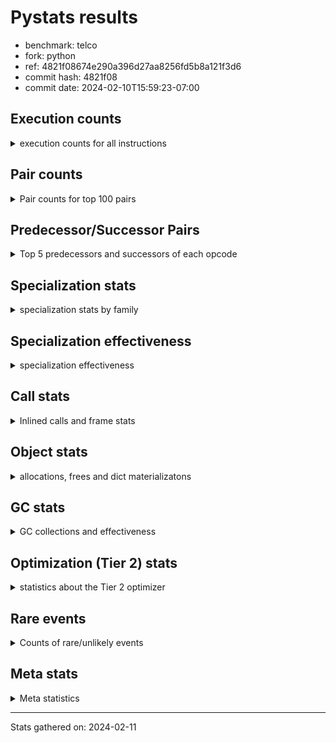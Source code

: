 
# Pystats results

- benchmark: telco
- fork: python
- ref: 4821f08674e290a396d27aa8256fd5b8a121f3d6
- commit hash: 4821f08
- commit date: 2024-02-10T15:59:23-07:00

## Execution counts

<details>
<summary> execution counts for all instructions </summary>

|Name | Count | Self | Cumulative | Miss ratio | 
|---|---:|---:|---:|---:|
| LOAD_FAST | 172,876,000 | 37.2% | 37.2% |  |
| STORE_FAST | 83,241,760 | 17.9% | 55.2% |  |
| BINARY_OP | 48,040,420 | 10.3% | 65.5% |  |
| LOAD_CONST | 32,008,400 | 6.9% | 72.4% |  |
| CALL | 16,019,040 | 3.5% | 75.9% |  |
| POP_JUMP_IF_FALSE | 12,800,000 | 2.8% | 78.6% |  |
| LOAD_ATTR_METHOD_NO_DICT | 9,608,920 | 2.1% | 80.7% |  |
| LOAD_GLOBAL_MODULE | 6,404,540 | 1.4% | 82.1% |  |
| POP_TOP | 6,404,000 | 1.4% | 83.5% |  |
| CALL_METHOD_DESCRIPTOR_FAST | 6,403,820 | 1.4% | 84.8% |  |
| LOAD_ATTR_METHOD_LAZY_DICT | 6,403,760 | 1.4% | 86.2% |  |
| FOR_ITER_RANGE | 6,402,600 | 1.4% | 87.6% |  |
| LOAD_ATTR | 6,402,300 | 1.4% | 89.0% |  |
| COMPARE_OP | 6,401,760 | 1.4% | 90.3% |  |
| LOAD_GLOBAL_BUILTIN | 6,401,480 | 1.4% | 91.7% |  |
| JUMP_BACKWARD | 6,401,280 | 1.4% | 93.1% |  |
| CALL_KW | 6,400,080 | 1.4% | 94.5% |  |
| BINARY_SUBSCR_LIST_INT | 6,399,980 | 1.4% | 95.9% |  |
| CALL_BUILTIN_FAST | 6,399,980 | 1.4% | 97.2% |  |
| TO_BOOL_INT | 6,399,980 | 1.4% | 98.6% |  |
| UNPACK_SEQUENCE_TUPLE | 6,399,980 | 1.4% | 100.0% |  |
| EXTENDED_ARG | 2,640 | 0.0% | 100.0% |  |
| CALL_BUILTIN_CLASS | 1,440 | 0.0% | 100.0% |  |
| GET_ITER | 1,360 | 0.0% | 100.0% |  |
| LOAD_GLOBAL | 920 | 0.0% | 100.0% |  |
| PUSH_NULL | 560 | 0.0% | 100.0% |  |
| LOAD_ATTR_MODULE | 300 | 0.0% | 100.0% |  |
| LOAD_DEREF | 240 | 0.0% | 100.0% |  |
| RETURN_VALUE | 160 | 0.0% | 100.0% |  |
| CALL_FUNCTION_EX | 160 | 0.0% | 100.0% |  |
| RESUME_CHECK | 120 | 0.0% | 100.0% |  |
| STORE_ATTR | 100 | 0.0% | 100.0% |  |
| BEFORE_WITH | 80 | 0.0% | 100.0% |  |
| NOP | 80 | 0.0% | 100.0% |  |
| BUILD_LIST | 80 | 0.0% | 100.0% |  |
| CALL_INTRINSIC_1 | 80 | 0.0% | 100.0% |  |
| COPY_FREE_VARS | 80 | 0.0% | 100.0% |  |
| FOR_ITER | 80 | 0.0% | 100.0% |  |
| LIST_EXTEND | 80 | 0.0% | 100.0% |  |
| LOAD_FAST_CHECK | 80 | 0.0% | 100.0% |  |
| BINARY_OP_SUBTRACT_FLOAT | 60 | 0.0% | 100.0% |  |
| CALL_BUILTIN_FAST_WITH_KEYWORDS | 60 | 0.0% | 100.0% |  |
| BINARY_SUBSCR | 40 | 0.0% | 100.0% |  |
| TO_BOOL | 40 | 0.0% | 100.0% |  |
| UNPACK_SEQUENCE | 40 | 0.0% | 100.0% |  |
| RESUME | 40 | 0.0% | 100.0% |  |


</details>

## Pair counts

<details>
<summary> Pair counts for top 100 pairs </summary>

|Pair | Count | Self | Cumulative | 
|---|---:|---:|---:|
| STORE_FAST LOAD_FAST | 76,837,200 | 16.6% | 16.6% |
| LOAD_FAST LOAD_FAST | 54,426,880 | 11.7% | 28.3% |
| LOAD_FAST BINARY_OP | 41,626,920 | 9.0% | 37.2% |
| BINARY_OP STORE_FAST | 41,626,880 | 9.0% | 46.2% |
| LOAD_FAST LOAD_CONST | 19,200,080 | 4.1% | 50.3% |
| CALL STORE_FAST | 16,013,340 | 3.4% | 53.8% |
| LOAD_FAST CALL | 16,009,040 | 3.4% | 57.2% |
| LOAD_ATTR_METHOD_NO_DICT LOAD_FAST | 9,608,920 | 2.1% | 59.3% |
| LOAD_FAST LOAD_ATTR_METHOD_NO_DICT | 9,608,880 | 2.1% | 61.4% |
| LOAD_GLOBAL_MODULE LOAD_CONST | 6,404,060 | 1.4% | 62.8% |
| LOAD_FAST LOAD_ATTR_METHOD_LAZY_DICT | 6,403,680 | 1.4% | 64.1% |
| LOAD_ATTR_METHOD_LAZY_DICT LOAD_CONST | 6,402,500 | 1.4% | 65.5% |
| LOAD_CONST CALL_METHOD_DESCRIPTOR_FAST | 6,402,440 | 1.4% | 66.9% |
| STORE_FAST LOAD_GLOBAL_BUILTIN | 6,401,280 | 1.4% | 68.3% |
| FOR_ITER_RANGE STORE_FAST | 6,401,240 | 1.4% | 69.7% |
| LOAD_FAST LOAD_ATTR | 6,400,320 | 1.4% | 71.0% |
| LOAD_GLOBAL_BUILTIN LOAD_FAST | 6,400,100 | 1.4% | 72.4% |
| LOAD_CONST CALL_KW | 6,400,080 | 1.4% | 73.8% |
| LOAD_ATTR LOAD_FAST | 6,400,040 | 1.4% | 75.2% |
| CALL_METHOD_DESCRIPTOR_FAST STORE_FAST | 6,400,040 | 1.4% | 76.6% |
| POP_TOP JUMP_BACKWARD | 6,400,000 | 1.4% | 77.9% |
| BINARY_OP LOAD_FAST | 6,400,000 | 1.4% | 79.3% |
| CALL_KW POP_TOP | 6,400,000 | 1.4% | 80.7% |
| COMPARE_OP POP_JUMP_IF_FALSE | 6,400,000 | 1.4% | 82.1% |
| LOAD_CONST BINARY_OP | 6,400,000 | 1.4% | 83.4% |
| LOAD_CONST COMPARE_OP | 6,400,000 | 1.4% | 84.8% |
| LOAD_CONST LOAD_FAST | 6,400,000 | 1.4% | 86.2% |
| POP_JUMP_IF_FALSE LOAD_FAST | 6,400,000 | 1.4% | 87.6% |
| JUMP_BACKWARD FOR_ITER_RANGE | 6,399,980 | 1.4% | 89.0% |
| BINARY_SUBSCR_LIST_INT STORE_FAST | 6,399,980 | 1.4% | 90.3% |
| TO_BOOL_INT POP_JUMP_IF_FALSE | 6,399,980 | 1.4% | 91.7% |
| UNPACK_SEQUENCE_TUPLE STORE_FAST | 6,399,980 | 1.4% | 93.1% |
| LOAD_FAST BINARY_SUBSCR_LIST_INT | 6,399,960 | 1.4% | 94.5% |
| LOAD_FAST CALL_BUILTIN_FAST | 6,399,960 | 1.4% | 95.9% |
| LOAD_FAST TO_BOOL_INT | 6,399,960 | 1.4% | 97.2% |
| POP_JUMP_IF_FALSE LOAD_GLOBAL_MODULE | 6,399,960 | 1.4% | 98.6% |
| CALL_BUILTIN_FAST UNPACK_SEQUENCE_TUPLE | 6,399,960 | 1.4% | 100.0% |
| BINARY_OP BINARY_OP | 13,500 | 0.0% | 100.0% |
| CALL CALL | 5,020 | 0.0% | 100.0% |
| LOAD_CONST CALL | 4,400 | 0.0% | 100.0% |
| CALL_METHOD_DESCRIPTOR_FAST POP_TOP | 3,780 | 0.0% | 100.0% |
| STORE_FAST LOAD_GLOBAL_MODULE | 2,720 | 0.0% | 100.0% |
| LOAD_ATTR LOAD_ATTR | 1,780 | 0.0% | 100.0% |
| COMPARE_OP COMPARE_OP | 1,760 | 0.0% | 100.0% |
| EXTENDED_ARG FOR_ITER_RANGE | 1,320 | 0.0% | 100.0% |
| CALL_BUILTIN_CLASS GET_ITER | 1,320 | 0.0% | 100.0% |
| POP_TOP EXTENDED_ARG | 1,280 | 0.0% | 100.0% |
| POP_TOP LOAD_FAST | 1,280 | 0.0% | 100.0% |
| POP_TOP LOAD_GLOBAL_MODULE | 1,280 | 0.0% | 100.0% |
| EXTENDED_ARG JUMP_BACKWARD | 1,280 | 0.0% | 100.0% |
| JUMP_BACKWARD EXTENDED_ARG | 1,280 | 0.0% | 100.0% |
| LOAD_CONST CALL_BUILTIN_CLASS | 1,280 | 0.0% | 100.0% |
| FOR_ITER_RANGE LOAD_FAST | 1,280 | 0.0% | 100.0% |
| GET_ITER FOR_ITER_RANGE | 1,260 | 0.0% | 100.0% |
| LOAD_GLOBAL_BUILTIN LOAD_CONST | 1,260 | 0.0% | 100.0% |
| LOAD_ATTR_METHOD_LAZY_DICT CALL_METHOD_DESCRIPTOR_FAST | 1,240 | 0.0% | 100.0% |
| STORE_FAST LOAD_GLOBAL | 480 | 0.0% | 100.0% |
| LOAD_GLOBAL LOAD_GLOBAL_MODULE | 340 | 0.0% | 100.0% |
| PUSH_NULL CALL | 320 | 0.0% | 100.0% |
| LOAD_ATTR_MODULE PUSH_NULL | 300 | 0.0% | 100.0% |
| CALL POP_TOP | 220 | 0.0% | 100.0% |
| LOAD_GLOBAL LOAD_CONST | 200 | 0.0% | 100.0% |
| LOAD_GLOBAL_MODULE LOAD_ATTR_MODULE | 200 | 0.0% | 100.0% |
| PUSH_NULL LOAD_FAST | 160 | 0.0% | 100.0% |
| LOAD_CONST LOAD_CONST | 160 | 0.0% | 100.0% |
| LOAD_DEREF PUSH_NULL | 160 | 0.0% | 100.0% |
| LOAD_GLOBAL LOAD_GLOBAL_BUILTIN | 120 | 0.0% | 100.0% |
| CALL CALL_METHOD_DESCRIPTOR_FAST | 100 | 0.0% | 100.0% |
| LOAD_ATTR PUSH_NULL | 100 | 0.0% | 100.0% |
| LOAD_ATTR LOAD_ATTR_MODULE | 100 | 0.0% | 100.0% |
| LOAD_GLOBAL LOAD_ATTR | 100 | 0.0% | 100.0% |
| LOAD_GLOBAL_MODULE LOAD_ATTR | 100 | 0.0% | 100.0% |
| BEFORE_WITH STORE_FAST | 80 | 0.0% | 100.0% |
| GET_ITER EXTENDED_ARG | 80 | 0.0% | 100.0% |
| NOP LOAD_DEREF | 80 | 0.0% | 100.0% |
| POP_TOP NOP | 80 | 0.0% | 100.0% |
| POP_TOP LOAD_GLOBAL | 80 | 0.0% | 100.0% |
| PUSH_NULL LOAD_FAST_CHECK | 80 | 0.0% | 100.0% |
| RETURN_VALUE RETURN_VALUE | 80 | 0.0% | 100.0% |
| BUILD_LIST LOAD_DEREF | 80 | 0.0% | 100.0% |
| CALL LOAD_FAST | 80 | 0.0% | 100.0% |
| CALL STORE_ATTR | 80 | 0.0% | 100.0% |
| CALL CALL_BUILTIN_CLASS | 80 | 0.0% | 100.0% |
| CALL_FUNCTION_EX COPY_FREE_VARS | 80 | 0.0% | 100.0% |
| CALL_INTRINSIC_1 CALL_FUNCTION_EX | 80 | 0.0% | 100.0% |
| CALL_KW STORE_FAST | 80 | 0.0% | 100.0% |
| LIST_EXTEND CALL_INTRINSIC_1 | 80 | 0.0% | 100.0% |
| LOAD_ATTR LOAD_ATTR_METHOD_LAZY_DICT | 80 | 0.0% | 100.0% |
| LOAD_DEREF LIST_EXTEND | 80 | 0.0% | 100.0% |
| LOAD_FAST BUILD_LIST | 80 | 0.0% | 100.0% |
| LOAD_FAST CALL_FUNCTION_EX | 80 | 0.0% | 100.0% |
| LOAD_FAST_CHECK CALL | 80 | 0.0% | 100.0% |
| LOAD_GLOBAL LOAD_GLOBAL | 80 | 0.0% | 100.0% |
| STORE_FAST LOAD_CONST | 80 | 0.0% | 100.0% |
| LOAD_GLOBAL_MODULE LOAD_GLOBAL_MODULE | 80 | 0.0% | 100.0% |
| CALL_FUNCTION_EX RESUME_CHECK | 60 | 0.0% | 100.0% |
| COPY_FREE_VARS RESUME_CHECK | 60 | 0.0% | 100.0% |
| LOAD_ATTR CALL | 60 | 0.0% | 100.0% |
| LOAD_ATTR LOAD_CONST | 60 | 0.0% | 100.0% |
| LOAD_GLOBAL LOAD_FAST | 60 | 0.0% | 100.0% |


</details>

## Predecessor/Successor Pairs

<details>
<summary> Top 5 predecessors and successors of each opcode </summary>

### BEFORE_WITH

<details>
<summary> Successors and predecessors for BEFORE_WITH </summary>

|Predecessors | Count | Percentage | 
|---|---:|---:|
| CALL_BUILTIN_FAST_WITH_KEYWORDS | 60 | 75.0% |
| CALL | 20 | 25.0% |

|Successors | Count | Percentage | 
|---|---:|---:|
| STORE_FAST | 80 | 100.0% |


</details>

### BINARY_SUBSCR

<details>
<summary> Successors and predecessors for BINARY_SUBSCR </summary>

|Predecessors | Count | Percentage | 
|---|---:|---:|
| LOAD_FAST | 40 | 100.0% |

|Successors | Count | Percentage | 
|---|---:|---:|
| STORE_FAST | 20 | 50.0% |
| BINARY_SUBSCR_LIST_INT | 20 | 50.0% |


</details>

### GET_ITER

<details>
<summary> Successors and predecessors for GET_ITER </summary>

|Predecessors | Count | Percentage | 
|---|---:|---:|
| CALL_BUILTIN_CLASS | 1,320 | 97.1% |
| CALL | 40 | 2.9% |

|Successors | Count | Percentage | 
|---|---:|---:|
| FOR_ITER_RANGE | 1,260 | 92.6% |
| EXTENDED_ARG | 80 | 5.9% |
| FOR_ITER | 20 | 1.5% |


</details>

### NOP

<details>
<summary> Successors and predecessors for NOP </summary>

|Predecessors | Count | Percentage | 
|---|---:|---:|
| POP_TOP | 80 | 100.0% |

|Successors | Count | Percentage | 
|---|---:|---:|
| LOAD_DEREF | 80 | 100.0% |


</details>

### POP_TOP

<details>
<summary> Successors and predecessors for POP_TOP </summary>

|Predecessors | Count | Percentage | 
|---|---:|---:|
| CALL_KW | 6,400,000 | 99.9% |
| CALL_METHOD_DESCRIPTOR_FAST | 3,780 | 0.1% |
| CALL | 220 | 0.0% |

|Successors | Count | Percentage | 
|---|---:|---:|
| JUMP_BACKWARD | 6,400,000 | 99.9% |
| EXTENDED_ARG | 1,280 | 0.0% |
| LOAD_FAST | 1,280 | 0.0% |
| LOAD_GLOBAL_MODULE | 1,280 | 0.0% |
| NOP | 80 | 0.0% |


</details>

### PUSH_NULL

<details>
<summary> Successors and predecessors for PUSH_NULL </summary>

|Predecessors | Count | Percentage | 
|---|---:|---:|
| LOAD_ATTR_MODULE | 300 | 53.6% |
| LOAD_DEREF | 160 | 28.6% |
| LOAD_ATTR | 100 | 17.9% |

|Successors | Count | Percentage | 
|---|---:|---:|
| CALL | 320 | 57.1% |
| LOAD_FAST | 160 | 28.6% |
| LOAD_FAST_CHECK | 80 | 14.3% |


</details>

### RETURN_VALUE

<details>
<summary> Successors and predecessors for RETURN_VALUE </summary>

|Predecessors | Count | Percentage | 
|---|---:|---:|
| RETURN_VALUE | 80 | 50.0% |
| BINARY_OP_SUBTRACT_FLOAT | 60 | 37.5% |
| BINARY_OP | 20 | 12.5% |

|Successors | Count | Percentage | 
|---|---:|---:|
| RETURN_VALUE | 80 | 50.0% |
| LOAD_GLOBAL | 40 | 25.0% |
| LOAD_GLOBAL_MODULE | 40 | 25.0% |


</details>

### TO_BOOL

<details>
<summary> Successors and predecessors for TO_BOOL </summary>

|Predecessors | Count | Percentage | 
|---|---:|---:|
| LOAD_FAST | 40 | 100.0% |

|Successors | Count | Percentage | 
|---|---:|---:|
| POP_JUMP_IF_FALSE | 20 | 50.0% |
| TO_BOOL_INT | 20 | 50.0% |


</details>

### BINARY_OP

<details>
<summary> Successors and predecessors for BINARY_OP </summary>

|Predecessors | Count | Percentage | 
|---|---:|---:|
| LOAD_FAST | 41,626,920 | 86.6% |
| LOAD_CONST | 6,400,000 | 13.3% |
| BINARY_OP | 13,500 | 0.0% |

|Successors | Count | Percentage | 
|---|---:|---:|
| STORE_FAST | 41,626,880 | 86.6% |
| LOAD_FAST | 6,400,000 | 13.3% |
| BINARY_OP | 13,500 | 0.0% |
| RETURN_VALUE | 20 | 0.0% |
| BINARY_OP_SUBTRACT_FLOAT | 20 | 0.0% |


</details>

### BUILD_LIST

<details>
<summary> Successors and predecessors for BUILD_LIST </summary>

|Predecessors | Count | Percentage | 
|---|---:|---:|
| LOAD_FAST | 80 | 100.0% |

|Successors | Count | Percentage | 
|---|---:|---:|
| LOAD_DEREF | 80 | 100.0% |


</details>

### CALL

<details>
<summary> Successors and predecessors for CALL </summary>

|Predecessors | Count | Percentage | 
|---|---:|---:|
| LOAD_FAST | 16,009,040 | 99.9% |
| CALL | 5,020 | 0.0% |
| LOAD_CONST | 4,400 | 0.0% |
| PUSH_NULL | 320 | 0.0% |
| LOAD_FAST_CHECK | 80 | 0.0% |

|Successors | Count | Percentage | 
|---|---:|---:|
| STORE_FAST | 16,013,340 | 100.0% |
| CALL | 5,020 | 0.0% |
| POP_TOP | 220 | 0.0% |
| CALL_METHOD_DESCRIPTOR_FAST | 100 | 0.0% |
| LOAD_FAST | 80 | 0.0% |


</details>

### CALL_FUNCTION_EX

<details>
<summary> Successors and predecessors for CALL_FUNCTION_EX </summary>

|Predecessors | Count | Percentage | 
|---|---:|---:|
| CALL_INTRINSIC_1 | 80 | 50.0% |
| LOAD_FAST | 80 | 50.0% |

|Successors | Count | Percentage | 
|---|---:|---:|
| COPY_FREE_VARS | 80 | 50.0% |
| RESUME_CHECK | 60 | 37.5% |
| RESUME | 20 | 12.5% |


</details>

### CALL_INTRINSIC_1

<details>
<summary> Successors and predecessors for CALL_INTRINSIC_1 </summary>

|Predecessors | Count | Percentage | 
|---|---:|---:|
| LIST_EXTEND | 80 | 100.0% |

|Successors | Count | Percentage | 
|---|---:|---:|
| CALL_FUNCTION_EX | 80 | 100.0% |


</details>

### CALL_KW

<details>
<summary> Successors and predecessors for CALL_KW </summary>

|Predecessors | Count | Percentage | 
|---|---:|---:|
| LOAD_CONST | 6,400,080 | 100.0% |

|Successors | Count | Percentage | 
|---|---:|---:|
| POP_TOP | 6,400,000 | 100.0% |
| STORE_FAST | 80 | 0.0% |


</details>

### COMPARE_OP

<details>
<summary> Successors and predecessors for COMPARE_OP </summary>

|Predecessors | Count | Percentage | 
|---|---:|---:|
| LOAD_CONST | 6,400,000 | 100.0% |
| COMPARE_OP | 1,760 | 0.0% |

|Successors | Count | Percentage | 
|---|---:|---:|
| POP_JUMP_IF_FALSE | 6,400,000 | 100.0% |
| COMPARE_OP | 1,760 | 0.0% |


</details>

### COPY_FREE_VARS

<details>
<summary> Successors and predecessors for COPY_FREE_VARS </summary>

|Predecessors | Count | Percentage | 
|---|---:|---:|
| CALL_FUNCTION_EX | 80 | 100.0% |

|Successors | Count | Percentage | 
|---|---:|---:|
| RESUME_CHECK | 60 | 75.0% |
| RESUME | 20 | 25.0% |


</details>

### EXTENDED_ARG

<details>
<summary> Successors and predecessors for EXTENDED_ARG </summary>

|Predecessors | Count | Percentage | 
|---|---:|---:|
| POP_TOP | 1,280 | 48.5% |
| JUMP_BACKWARD | 1,280 | 48.5% |
| GET_ITER | 80 | 3.0% |

|Successors | Count | Percentage | 
|---|---:|---:|
| FOR_ITER_RANGE | 1,320 | 50.0% |
| JUMP_BACKWARD | 1,280 | 48.5% |
| FOR_ITER | 40 | 1.5% |


</details>

### FOR_ITER

<details>
<summary> Successors and predecessors for FOR_ITER </summary>

|Predecessors | Count | Percentage | 
|---|---:|---:|
| EXTENDED_ARG | 40 | 50.0% |
| GET_ITER | 20 | 25.0% |
| JUMP_BACKWARD | 20 | 25.0% |

|Successors | Count | Percentage | 
|---|---:|---:|
| STORE_FAST | 40 | 50.0% |
| FOR_ITER_RANGE | 40 | 50.0% |


</details>

### JUMP_BACKWARD

<details>
<summary> Successors and predecessors for JUMP_BACKWARD </summary>

|Predecessors | Count | Percentage | 
|---|---:|---:|
| POP_TOP | 6,400,000 | 100.0% |
| EXTENDED_ARG | 1,280 | 0.0% |

|Successors | Count | Percentage | 
|---|---:|---:|
| FOR_ITER_RANGE | 6,399,980 | 100.0% |
| EXTENDED_ARG | 1,280 | 0.0% |
| FOR_ITER | 20 | 0.0% |


</details>

### LIST_EXTEND

<details>
<summary> Successors and predecessors for LIST_EXTEND </summary>

|Predecessors | Count | Percentage | 
|---|---:|---:|
| LOAD_DEREF | 80 | 100.0% |

|Successors | Count | Percentage | 
|---|---:|---:|
| CALL_INTRINSIC_1 | 80 | 100.0% |


</details>

### LOAD_ATTR

<details>
<summary> Successors and predecessors for LOAD_ATTR </summary>

|Predecessors | Count | Percentage | 
|---|---:|---:|
| LOAD_FAST | 6,400,320 | 100.0% |
| LOAD_ATTR | 1,780 | 0.0% |
| LOAD_GLOBAL | 100 | 0.0% |
| LOAD_GLOBAL_MODULE | 100 | 0.0% |

|Successors | Count | Percentage | 
|---|---:|---:|
| LOAD_FAST | 6,400,040 | 100.0% |
| LOAD_ATTR | 1,780 | 0.0% |
| PUSH_NULL | 100 | 0.0% |
| LOAD_ATTR_MODULE | 100 | 0.0% |
| LOAD_ATTR_METHOD_LAZY_DICT | 80 | 0.0% |


</details>

### LOAD_CONST

<details>
<summary> Successors and predecessors for LOAD_CONST </summary>

|Predecessors | Count | Percentage | 
|---|---:|---:|
| LOAD_FAST | 19,200,080 | 60.0% |
| LOAD_GLOBAL_MODULE | 6,404,060 | 20.0% |
| LOAD_ATTR_METHOD_LAZY_DICT | 6,402,500 | 20.0% |
| LOAD_GLOBAL_BUILTIN | 1,260 | 0.0% |
| LOAD_GLOBAL | 200 | 0.0% |

|Successors | Count | Percentage | 
|---|---:|---:|
| CALL_METHOD_DESCRIPTOR_FAST | 6,402,440 | 20.0% |
| CALL_KW | 6,400,080 | 20.0% |
| BINARY_OP | 6,400,000 | 20.0% |
| COMPARE_OP | 6,400,000 | 20.0% |
| LOAD_FAST | 6,400,000 | 20.0% |


</details>

### LOAD_DEREF

<details>
<summary> Successors and predecessors for LOAD_DEREF </summary>

|Predecessors | Count | Percentage | 
|---|---:|---:|
| NOP | 80 | 33.3% |
| BUILD_LIST | 80 | 33.3% |
| RESUME_CHECK | 60 | 25.0% |
| RESUME | 20 | 8.3% |

|Successors | Count | Percentage | 
|---|---:|---:|
| PUSH_NULL | 160 | 66.7% |
| LIST_EXTEND | 80 | 33.3% |


</details>

### LOAD_FAST

<details>
<summary> Successors and predecessors for LOAD_FAST </summary>

|Predecessors | Count | Percentage | 
|---|---:|---:|
| STORE_FAST | 76,837,200 | 44.4% |
| LOAD_FAST | 54,426,880 | 31.5% |
| LOAD_ATTR_METHOD_NO_DICT | 9,608,920 | 5.6% |
| LOAD_GLOBAL_BUILTIN | 6,400,100 | 3.7% |
| LOAD_ATTR | 6,400,040 | 3.7% |

|Successors | Count | Percentage | 
|---|---:|---:|
| LOAD_FAST | 54,426,880 | 31.5% |
| BINARY_OP | 41,626,920 | 24.1% |
| LOAD_CONST | 19,200,080 | 11.1% |
| CALL | 16,009,040 | 9.3% |
| LOAD_ATTR_METHOD_NO_DICT | 9,608,880 | 5.6% |


</details>

### LOAD_FAST_CHECK

<details>
<summary> Successors and predecessors for LOAD_FAST_CHECK </summary>

|Predecessors | Count | Percentage | 
|---|---:|---:|
| PUSH_NULL | 80 | 100.0% |

|Successors | Count | Percentage | 
|---|---:|---:|
| CALL | 80 | 100.0% |


</details>

### LOAD_GLOBAL

<details>
<summary> Successors and predecessors for LOAD_GLOBAL </summary>

|Predecessors | Count | Percentage | 
|---|---:|---:|
| STORE_FAST | 480 | 52.2% |
| POP_TOP | 80 | 8.7% |
| LOAD_GLOBAL | 80 | 8.7% |
| RETURN_VALUE | 40 | 4.3% |
| POP_JUMP_IF_FALSE | 40 | 4.3% |

|Successors | Count | Percentage | 
|---|---:|---:|
| LOAD_GLOBAL_MODULE | 340 | 37.0% |
| LOAD_CONST | 200 | 21.7% |
| LOAD_GLOBAL_BUILTIN | 120 | 13.0% |
| LOAD_ATTR | 100 | 10.9% |
| LOAD_GLOBAL | 80 | 8.7% |


</details>

### POP_JUMP_IF_FALSE

<details>
<summary> Successors and predecessors for POP_JUMP_IF_FALSE </summary>

|Predecessors | Count | Percentage | 
|---|---:|---:|
| COMPARE_OP | 6,400,000 | 50.0% |
| TO_BOOL_INT | 6,399,980 | 50.0% |
| TO_BOOL | 20 | 0.0% |

|Successors | Count | Percentage | 
|---|---:|---:|
| LOAD_FAST | 6,400,000 | 50.0% |
| LOAD_GLOBAL_MODULE | 6,399,960 | 50.0% |
| LOAD_GLOBAL | 40 | 0.0% |


</details>

### STORE_ATTR

<details>
<summary> Successors and predecessors for STORE_ATTR </summary>

|Predecessors | Count | Percentage | 
|---|---:|---:|
| CALL | 80 | 80.0% |
| STORE_ATTR | 20 | 20.0% |

|Successors | Count | Percentage | 
|---|---:|---:|
| LOAD_GLOBAL | 40 | 40.0% |
| LOAD_GLOBAL_BUILTIN | 40 | 40.0% |
| STORE_ATTR | 20 | 20.0% |


</details>

### STORE_FAST

<details>
<summary> Successors and predecessors for STORE_FAST </summary>

|Predecessors | Count | Percentage | 
|---|---:|---:|
| BINARY_OP | 41,626,880 | 50.0% |
| CALL | 16,013,340 | 19.2% |
| FOR_ITER_RANGE | 6,401,240 | 7.7% |
| CALL_METHOD_DESCRIPTOR_FAST | 6,400,040 | 7.7% |
| BINARY_SUBSCR_LIST_INT | 6,399,980 | 7.7% |

|Successors | Count | Percentage | 
|---|---:|---:|
| LOAD_FAST | 76,837,200 | 92.3% |
| LOAD_GLOBAL_BUILTIN | 6,401,280 | 7.7% |
| LOAD_GLOBAL_MODULE | 2,720 | 0.0% |
| LOAD_GLOBAL | 480 | 0.0% |
| LOAD_CONST | 80 | 0.0% |


</details>

### UNPACK_SEQUENCE

<details>
<summary> Successors and predecessors for UNPACK_SEQUENCE </summary>

|Predecessors | Count | Percentage | 
|---|---:|---:|
| CALL | 20 | 50.0% |
| CALL_BUILTIN_FAST | 20 | 50.0% |

|Successors | Count | Percentage | 
|---|---:|---:|
| STORE_FAST | 20 | 50.0% |
| UNPACK_SEQUENCE_TUPLE | 20 | 50.0% |


</details>

### RESUME

<details>
<summary> Successors and predecessors for RESUME </summary>

|Predecessors | Count | Percentage | 
|---|---:|---:|
| CALL_FUNCTION_EX | 20 | 50.0% |
| COPY_FREE_VARS | 20 | 50.0% |

|Successors | Count | Percentage | 
|---|---:|---:|
| LOAD_DEREF | 20 | 50.0% |
| LOAD_GLOBAL | 20 | 50.0% |


</details>

### BINARY_OP_SUBTRACT_FLOAT

<details>
<summary> Successors and predecessors for BINARY_OP_SUBTRACT_FLOAT </summary>

|Predecessors | Count | Percentage | 
|---|---:|---:|
| LOAD_FAST | 40 | 66.7% |
| BINARY_OP | 20 | 33.3% |

|Successors | Count | Percentage | 
|---|---:|---:|
| RETURN_VALUE | 60 | 100.0% |


</details>

### BINARY_SUBSCR_LIST_INT

<details>
<summary> Successors and predecessors for BINARY_SUBSCR_LIST_INT </summary>

|Predecessors | Count | Percentage | 
|---|---:|---:|
| LOAD_FAST | 6,399,960 | 100.0% |
| BINARY_SUBSCR | 20 | 0.0% |

|Successors | Count | Percentage | 
|---|---:|---:|
| STORE_FAST | 6,399,980 | 100.0% |


</details>

### CALL_BUILTIN_CLASS

<details>
<summary> Successors and predecessors for CALL_BUILTIN_CLASS </summary>

|Predecessors | Count | Percentage | 
|---|---:|---:|
| LOAD_CONST | 1,280 | 88.9% |
| CALL | 80 | 5.6% |
| LOAD_FAST | 40 | 2.8% |
| CALL_BUILTIN_CLASS | 40 | 2.8% |

|Successors | Count | Percentage | 
|---|---:|---:|
| GET_ITER | 1,320 | 91.7% |
| STORE_FAST | 60 | 4.2% |
| CALL_BUILTIN_CLASS | 40 | 2.8% |
| CALL | 20 | 1.4% |


</details>

### CALL_BUILTIN_FAST

<details>
<summary> Successors and predecessors for CALL_BUILTIN_FAST </summary>

|Predecessors | Count | Percentage | 
|---|---:|---:|
| LOAD_FAST | 6,399,960 | 100.0% |
| CALL | 20 | 0.0% |

|Successors | Count | Percentage | 
|---|---:|---:|
| UNPACK_SEQUENCE_TUPLE | 6,399,960 | 100.0% |
| UNPACK_SEQUENCE | 20 | 0.0% |


</details>

### CALL_BUILTIN_FAST_WITH_KEYWORDS

<details>
<summary> Successors and predecessors for CALL_BUILTIN_FAST_WITH_KEYWORDS </summary>

|Predecessors | Count | Percentage | 
|---|---:|---:|
| LOAD_CONST | 40 | 66.7% |
| CALL | 20 | 33.3% |

|Successors | Count | Percentage | 
|---|---:|---:|
| BEFORE_WITH | 60 | 100.0% |


</details>

### CALL_METHOD_DESCRIPTOR_FAST

<details>
<summary> Successors and predecessors for CALL_METHOD_DESCRIPTOR_FAST </summary>

|Predecessors | Count | Percentage | 
|---|---:|---:|
| LOAD_CONST | 6,402,440 | 100.0% |
| LOAD_ATTR_METHOD_LAZY_DICT | 1,240 | 0.0% |
| CALL | 100 | 0.0% |
| LOAD_ATTR | 40 | 0.0% |

|Successors | Count | Percentage | 
|---|---:|---:|
| STORE_FAST | 6,400,040 | 99.9% |
| POP_TOP | 3,780 | 0.1% |


</details>

### FOR_ITER_RANGE

<details>
<summary> Successors and predecessors for FOR_ITER_RANGE </summary>

|Predecessors | Count | Percentage | 
|---|---:|---:|
| JUMP_BACKWARD | 6,399,980 | 100.0% |
| EXTENDED_ARG | 1,320 | 0.0% |
| GET_ITER | 1,260 | 0.0% |
| FOR_ITER | 40 | 0.0% |

|Successors | Count | Percentage | 
|---|---:|---:|
| STORE_FAST | 6,401,240 | 100.0% |
| LOAD_FAST | 1,280 | 0.0% |
| LOAD_GLOBAL | 40 | 0.0% |
| LOAD_GLOBAL_MODULE | 40 | 0.0% |


</details>

### LOAD_ATTR_METHOD_LAZY_DICT

<details>
<summary> Successors and predecessors for LOAD_ATTR_METHOD_LAZY_DICT </summary>

|Predecessors | Count | Percentage | 
|---|---:|---:|
| LOAD_FAST | 6,403,680 | 100.0% |
| LOAD_ATTR | 80 | 0.0% |

|Successors | Count | Percentage | 
|---|---:|---:|
| LOAD_CONST | 6,402,500 | 100.0% |
| CALL_METHOD_DESCRIPTOR_FAST | 1,240 | 0.0% |
| CALL | 20 | 0.0% |


</details>

### LOAD_ATTR_METHOD_NO_DICT

<details>
<summary> Successors and predecessors for LOAD_ATTR_METHOD_NO_DICT </summary>

|Predecessors | Count | Percentage | 
|---|---:|---:|
| LOAD_FAST | 9,608,880 | 100.0% |
| LOAD_ATTR | 40 | 0.0% |

|Successors | Count | Percentage | 
|---|---:|---:|
| LOAD_FAST | 9,608,920 | 100.0% |


</details>

### LOAD_ATTR_MODULE

<details>
<summary> Successors and predecessors for LOAD_ATTR_MODULE </summary>

|Predecessors | Count | Percentage | 
|---|---:|---:|
| LOAD_GLOBAL_MODULE | 200 | 66.7% |
| LOAD_ATTR | 100 | 33.3% |

|Successors | Count | Percentage | 
|---|---:|---:|
| PUSH_NULL | 300 | 100.0% |


</details>

### LOAD_GLOBAL_BUILTIN

<details>
<summary> Successors and predecessors for LOAD_GLOBAL_BUILTIN </summary>

|Predecessors | Count | Percentage | 
|---|---:|---:|
| STORE_FAST | 6,401,280 | 100.0% |
| LOAD_GLOBAL | 120 | 0.0% |
| STORE_ATTR | 40 | 0.0% |
| LOAD_GLOBAL_BUILTIN | 40 | 0.0% |

|Successors | Count | Percentage | 
|---|---:|---:|
| LOAD_FAST | 6,400,100 | 100.0% |
| LOAD_CONST | 1,260 | 0.0% |
| LOAD_GLOBAL | 40 | 0.0% |
| LOAD_GLOBAL_BUILTIN | 40 | 0.0% |
| LOAD_GLOBAL_MODULE | 40 | 0.0% |


</details>

### LOAD_GLOBAL_MODULE

<details>
<summary> Successors and predecessors for LOAD_GLOBAL_MODULE </summary>

|Predecessors | Count | Percentage | 
|---|---:|---:|
| POP_JUMP_IF_FALSE | 6,399,960 | 99.9% |
| STORE_FAST | 2,720 | 0.0% |
| POP_TOP | 1,280 | 0.0% |
| LOAD_GLOBAL | 340 | 0.0% |
| LOAD_GLOBAL_MODULE | 80 | 0.0% |

|Successors | Count | Percentage | 
|---|---:|---:|
| LOAD_CONST | 6,404,060 | 100.0% |
| LOAD_ATTR_MODULE | 200 | 0.0% |
| LOAD_ATTR | 100 | 0.0% |
| LOAD_GLOBAL_MODULE | 80 | 0.0% |
| CALL | 60 | 0.0% |


</details>

### RESUME_CHECK

<details>
<summary> Successors and predecessors for RESUME_CHECK </summary>

|Predecessors | Count | Percentage | 
|---|---:|---:|
| CALL_FUNCTION_EX | 60 | 50.0% |
| COPY_FREE_VARS | 60 | 50.0% |

|Successors | Count | Percentage | 
|---|---:|---:|
| LOAD_DEREF | 60 | 50.0% |
| LOAD_GLOBAL_MODULE | 40 | 33.3% |
| LOAD_GLOBAL | 20 | 16.7% |


</details>

### TO_BOOL_INT

<details>
<summary> Successors and predecessors for TO_BOOL_INT </summary>

|Predecessors | Count | Percentage | 
|---|---:|---:|
| LOAD_FAST | 6,399,960 | 100.0% |
| TO_BOOL | 20 | 0.0% |

|Successors | Count | Percentage | 
|---|---:|---:|
| POP_JUMP_IF_FALSE | 6,399,980 | 100.0% |


</details>

### UNPACK_SEQUENCE_TUPLE

<details>
<summary> Successors and predecessors for UNPACK_SEQUENCE_TUPLE </summary>

|Predecessors | Count | Percentage | 
|---|---:|---:|
| CALL_BUILTIN_FAST | 6,399,960 | 100.0% |
| UNPACK_SEQUENCE | 20 | 0.0% |

|Successors | Count | Percentage | 
|---|---:|---:|
| STORE_FAST | 6,399,980 | 100.0% |


</details>


</details>

## Specialization stats

<details>
<summary> specialization stats by family </summary>

### BINARY_OP

<details>
<summary> specialization stats for BINARY_OP family </summary>

|Kind | Count | Ratio | 
|---|---:|---:|
|     deferred | 48,026,900 | 100.0% |
|          hit | 60 | 0.0% |

| | Count | Ratio | 
|---|---:|---:|
| Success | 20 | 0.1% |
| Failure | 13,500 | 99.9% |

|Failure kind | Count | Ratio | 
|---|---:|---:|
| add other | 7,240 | 53.6% |
| multiply other | 2,740 | 20.3% |
| and int | 1,760 | 13.0% |
| multiply different types | 1,760 | 13.0% |


</details>

### BINARY_SUBSCR

<details>
<summary> specialization stats for BINARY_SUBSCR family </summary>

|Kind | Count | Ratio | 
|---|---:|---:|
|     deferred | 20 | 0.0% |
|          hit | 6,399,980 | 100.0% |

| | Count | Ratio | 
|---|---:|---:|
| Success | 20 | 100.0% |
| Failure | 0 | 0.0% |


</details>

### CALL

<details>
<summary> specialization stats for CALL family </summary>

|Kind | Count | Ratio | 
|---|---:|---:|
|     deferred | 16,013,820 | 55.6% |
|          hit | 12,805,300 | 44.4% |

| | Count | Ratio | 
|---|---:|---:|
| Success | 220 | 4.2% |
| Failure | 5,000 | 95.8% |

|Failure kind | Count | Ratio | 
|---|---:|---:|
| meth descr varargs keywords | 2,740 | 54.8% |
| cfunc varargs | 1,780 | 35.6% |
| class no vectorcall | 400 | 8.0% |
| cfunc noargs | 80 | 1.6% |


</details>

### COMPARE_OP

<details>
<summary> specialization stats for COMPARE_OP family </summary>

|Kind | Count | Ratio | 
|---|---:|---:|
|     deferred | 6,400,000 | 100.0% |

| | Count | Ratio | 
|---|---:|---:|
| Success | 0 | 0.0% |
| Failure | 1,760 | 100.0% |

|Failure kind | Count | Ratio | 
|---|---:|---:|
| different types | 1,760 | 100.0% |


</details>

### FOR_ITER

<details>
<summary> specialization stats for FOR_ITER family </summary>

|Kind | Count | Ratio | 
|---|---:|---:|
|     deferred | 40 | 0.0% |
|          hit | 6,402,600 | 100.0% |

| | Count | Ratio | 
|---|---:|---:|
| Success | 40 | 100.0% |
| Failure | 0 | 0.0% |


</details>

### LOAD_ATTR

<details>
<summary> specialization stats for LOAD_ATTR family </summary>

|Kind | Count | Ratio | 
|---|---:|---:|
|     deferred | 6,400,300 | 28.6% |
|          hit | 16,012,980 | 71.4% |

| | Count | Ratio | 
|---|---:|---:|
| Success | 220 | 11.0% |
| Failure | 1,780 | 89.0% |

|Failure kind | Count | Ratio | 
|---|---:|---:|
| overridden | 1,760 | 98.9% |
| not managed dict | 20 | 1.1% |


</details>

### LOAD_GLOBAL

<details>
<summary> specialization stats for LOAD_GLOBAL family </summary>

|Kind | Count | Ratio | 
|---|---:|---:|
|     deferred | 460 | 0.0% |
|          hit | 12,806,020 | 100.0% |

| | Count | Ratio | 
|---|---:|---:|
| Success | 460 | 100.0% |
| Failure | 0 | 0.0% |


</details>

### POP_JUMP_IF_FALSE

<details>
<summary> specialization stats for POP_JUMP_IF_FALSE family </summary>


</details>

### STORE_ATTR

<details>
<summary> specialization stats for STORE_ATTR family </summary>

|Kind | Count | Ratio | 
|---|---:|---:|
|     deferred | 80 | 80.0% |

| | Count | Ratio | 
|---|---:|---:|
| Success | 0 | 0.0% |
| Failure | 20 | 100.0% |

|Failure kind | Count | Ratio | 
|---|---:|---:|
| overridden | 20 | 100.0% |


</details>

### TO_BOOL

<details>
<summary> specialization stats for TO_BOOL family </summary>

|Kind | Count | Ratio | 
|---|---:|---:|
|     deferred | 20 | 0.0% |
|          hit | 6,399,980 | 100.0% |

| | Count | Ratio | 
|---|---:|---:|
| Success | 20 | 100.0% |
| Failure | 0 | 0.0% |


</details>

### UNPACK_SEQUENCE

<details>
<summary> specialization stats for UNPACK_SEQUENCE family </summary>

|Kind | Count | Ratio | 
|---|---:|---:|
|     deferred | 20 | 0.0% |
|          hit | 6,399,980 | 100.0% |

| | Count | Ratio | 
|---|---:|---:|
| Success | 20 | 100.0% |
| Failure | 0 | 0.0% |


</details>


</details>

## Specialization effectiveness

<details>
<summary> specialization effectiveness </summary>

|Instructions | Count | Ratio | 
|---|---:|---:|
| Basic | 307,337,240 | 66.2% |
| Not specialized | 89,664,740 | 19.3% |
| Specialized hits | 67,227,020 | 14.5% |
| Specialized misses | 0 | 0.0% |

### Deferred by instruction

<details>
<summary> deferred by instruction </summary>

|Name | Count | Ratio | 
|---|---:|---:|
| BINARY_OP | 48,026,900 | 62.5% |
| CALL | 16,013,820 | 20.8% |
| LOAD_ATTR | 6,400,300 | 8.3% |
| COMPARE_OP | 6,400,000 | 8.3% |
| LOAD_GLOBAL | 460 | 0.0% |
| STORE_ATTR | 80 | 0.0% |
| FOR_ITER | 40 | 0.0% |
| BINARY_SUBSCR | 20 | 0.0% |
| TO_BOOL | 20 | 0.0% |
| UNPACK_SEQUENCE | 20 | 0.0% |


</details>

### Misses by instruction

<details>
<summary> misses by instruction </summary>


</details>


</details>

## Call stats

<details>
<summary> Inlined calls and frame stats </summary>

| | Count | Ratio | 
|---|---:|---:|
| Calls to PyEval_EvalDefault | 0 | 0.0% |
| Calls to Python functions inlined | 160 | 100.0% |
| Calls via PyEval_EvalFrame (total) | 0 | 0.0% |
| Calls via PyEval_EvalFrame (vector) | 0 | 0.0% |
| Calls via PyEval_EvalFrame (generator) | 0 | 0.0% |
| Calls via PyEval_EvalFrame (legacy) | 0 | 0.0% |
| Calls via PyEval_EvalFrame (function vectorcall) | 0 | 0.0% |
| Calls via PyEval_EvalFrame (build class) | 0 | 0.0% |
| Calls via PyEval_EvalFrame (slot) | 0 | 0.0% |
| Calls via PyEval_EvalFrame (function ex) | 160 | 100.0% |
| Calls via PyEval_EvalFrame (api) | 0 | 0.0% |
| Calls via PyEval_EvalFrame (method) | 0 | 0.0% |
| Frame objects created | 0 | 0.0% |
| Frames pushed | 0 | 0.0% |


</details>

## Object stats

<details>
<summary> allocations, frees and dict materializatons </summary>

| | Count | Ratio | 
|---|---:|---:|
| Allocations from freelist | 28,814,440 | 20.8% |
| Frees to freelist | 28,814,440 |  |
| Allocations | 110,035,000 | 79.2% |
| Allocations to 512 bytes | 110,034,840 | 79.2% |
| Allocations to 4 kbytes | 0 | 0.0% |
| Allocations over 4 kbytes | 160 | 0.0% |
| Frees | 110,034,680 |  |
| New values | 200 |  |
| Interpreter increfs | 199,834,960 | 37.5% |
| Interpreter decrefs | 282,750,120 | 42.5% |
| Increfs | 332,978,388 | 62.5% |
| Decrefs | 382,507,350 | 57.5% |
| Materialize dict (on request) | 0 | 0.0% |
| Materialize dict (new key) | 0 | 0.0% |
| Materialize dict (too big) | 0 | 0.0% |
| Materialize dict (str subclass) | 0 | 0.0% |
| Dematerialize dict | 0 | 0.0% |
| Method cache hits | 19,202,142 |  |
| Method cache misses | 218 |  |
| Method cache collisions | 160 |  |
| Method cache dunder hits | 237 |  |
| Method cache dunder misses | 3 |  |


</details>

## GC stats

<details>
<summary> GC collections and effectiveness </summary>

|Generation | Collections | Objects collected | Object visits | 
|---:|---:|---:|---:|
| 0 | 0 | 0 | 0 |
| 1 | 0 | 0 | 0 |
| 2 | 0 | 0 | 0 |


</details>

## Optimization (Tier 2) stats

<details>
<summary> statistics about the Tier 2 optimizer </summary>

| | Count | Ratio | 
|---|---:|---:|
| Optimization attempts | 0 |  |
| Traces created | 0 |  |
| Trace stack overflow | 0 |  |
| Trace stack underflow | 0 |  |
| Trace too long | 0 |  |
| Trace too short | 0 |  |
| Inner loop found | 0 |  |
| Recursive call | 0 |  |
| Low confidence | 0 |  |
| Traces executed | 0 |  |
| Uops executed | 0 |  |

### Trace length histogram

<details>
<summary> trace length histogram </summary>

|Range | Count | Ratio | 
|---|---:|---:|
| <= 1 | 0 |  |


</details>

### Optimized trace length histogram

<details>
<summary> optimized trace length histogram </summary>

|Range | Count | Ratio | 
|---|---:|---:|
| <= 1 | 0 |  |


</details>

### Trace run length histogram

<details>
<summary> trace run length histogram </summary>

|Range | Count | Ratio | 
|---|---:|---:|
| <= 1 | 0 |  |


</details>

### Uop execution stats

<details>
<summary> uop execution stats </summary>


</details>

### Unsupported opcodes

<details>
<summary> unsupported opcodes </summary>


</details>


</details>

## Rare events

<details>
<summary> Counts of rare/unlikely events </summary>

|Event | Count | 
|---|---:|
| set_class | 0 |
| set_bases | 0 |
| set_eval_frame_func | 0 |
| builtin_dict | 0 |
| func_modification | 0 |


</details>

## Meta stats

<details>
<summary> Meta statistics </summary>

| | Count | 
|---|---:|
| Number of data files | 20 |


</details>

---
Stats gathered on: 2024-02-11
